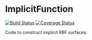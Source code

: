 # ImplicitFunction

[![Build Status](https://travis-ci.org/SCIInstitute/ImplicitFunction.svg?branch=master)](https://travis-ci.org/SCIInstitute/ImplicitFunction)
[![Coverage Status](https://coveralls.io/repos/github/SCIInstitute/ImplicitFunction/badge.svg)](https://coveralls.io/github/SCIInstitute/ImplicitFunction)

Code to construct implicit RBF surfaces.
